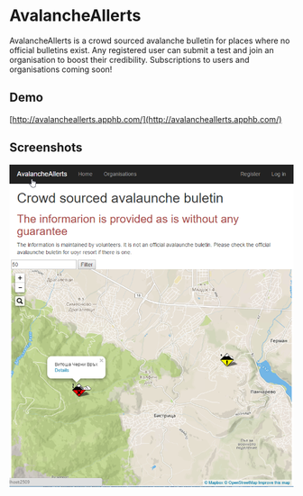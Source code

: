 # AvalancheAllerts
AvalancheAllerts is a crowd sourced avalanche bulletin for places where no official bulletins exist. Any registered user can submit a test and join an organisation to boost their credibility.
Subscriptions to users and organisations coming soon!

## Demo
[http://avalancheallerts.apphb.com/](http://avalancheallerts.apphb.com/)
## Screenshots
![Home page](https://raw.githubusercontent.com/damy90/AvalancheAllerts/master/screenshots/Home-page.png)